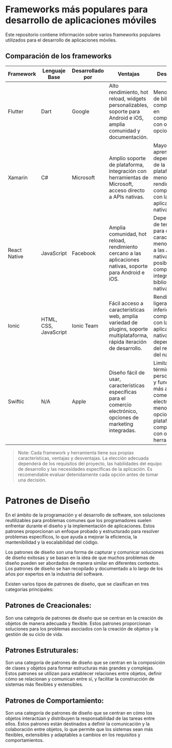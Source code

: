 # Frameworks más populares para desarrollo de aplicaciones móviles

Este repositorio contiene información sobre varios frameworks populares utilizados para el desarrollo de aplicaciones móviles.

## Comparación de los frameworks

| Framework   | Lenguaje Base            | Desarrollado por | Ventajas          | Desventajas      |
|-------------|--------------------------|------------------|-------------------|------------------|
| Flutter     | Dart                     | Google           |Alto rendimiento, hot reload, widgets personalizables, soporte para Android e iOS, amplia comunidad y documentación.| Menor número de bibliotecas y componentes en comparación con otras opciones.|
| Xamarin     | C#                       | Microsoft        |Amplio soporte de plataforma, integración con herramientas de Microsoft, acceso directo a APIs nativas.|Mayor curva de aprendizaje, dependencia de la plataforma y menor rendimiento en comparación con las aplicaciones nativas.|
| React Native| JavaScript               | Facebook         |Amplia comunidad, hot reload, rendimiento cercano a las aplicaciones nativas, soporte para Android e iOS.|Dependencia de terceros para ciertas características, menor acceso a las API nativas y posible complejidad al integrar bibliotecas nativas.|
| Ionic       | HTML, CSS, JavaScript    | Ionic Team       |Fácil acceso a características web, amplia variedad de plugins, soporte multiplataforma, rápida iteración de desarrollo.| Rendimiento ligeramente inferior en comparación con las aplicaciones nativas, dependencia del rendimiento del navegador.|
| Swiftic     | N/A                      | Apple            |Diseño fácil de usar, características específicas para el comercio electrónico, opciones de marketing integradas.|Limitado en términos de personalización y funcionalidad más allá del comercio electrónico, menos opciones de plataforma en comparación con otras herramientas.|

> Note: Cada framework y herramienta tiene sus propias características, ventajas y desventajas. La elección adecuada dependerá de los requisitos del proyecto, las habilidades del equipo de desarrollo y las necesidades específicas de la aplicación. Es recomendable evaluar detenidamente cada opción antes de tomar una decisión.

# Patrones de Diseño

En el ámbito de la programación y el desarrollo de software, son soluciones reutilizables para problemas comunes que los programadores suelen enfrentar durante el diseño y la implementación de aplicaciones. Estos patrones proporcionan un enfoque probado y estructurado para resolver problemas específicos, lo que ayuda a mejorar la eficiencia, la mantenibilidad y la escalabilidad del código.

Los patrones de diseño son una forma de capturar y comunicar soluciones de diseño exitosas y se basan en la idea de que muchos problemas de diseño pueden ser abordados de manera similar en diferentes contextos. Los patrones de diseño se han recopilado y documentado a lo largo de los años por expertos en la industria del software.

Existen varios tipos de patrones de diseño, que se clasifican en tres categorías principales:

## Patrones de Creacionales: 
Son una categoría de patrones de diseño que se centran en la creación de objetos de manera adecuada y flexible. Estos patrones proporcionan soluciones para los problemas asociados con la creación de objetos y la gestión de su ciclo de vida. 

## Patrones Estruturales:
Son una categoría de patrones de diseño que se centran en la composición de clases y objetos para formar estructuras más grandes y complejas. Estos patrones se utilizan para establecer relaciones entre objetos, definir cómo se relacionan y comunican entre sí, y facilitar la construcción de sistemas más flexibles y extensibles.

## Patrones de Comportamiento:
Son una categoría de patrones de diseño que se centran en cómo los objetos interactúan y distribuyen la responsabilidad de las tareas entre ellos. Estos patrones están destinados a definir la comunicación y la colaboración entre objetos, lo que permite que los sistemas sean más flexibles, extensibles y adaptables a cambios en los requisitos y comportamientos. 
